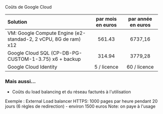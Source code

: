 Coûts de Google Cloud

| Solution |  par mois en euros | par année en euros |
|:-|:-:|:-:|
| VM: Google Compute Engine (e2-standad-2, 2 vCPU, 8G de ram) x12 | 561.43 | 6737,16 |
| Google Cloud SQL (CP-DB-PG-CUSTOM-1-3.75) x6 + backup | 314.94 | 3779,28 |
| Google Cloud Identity | 5 / licence | 60 / licence |


### Mais aussi...

- Coûts du load balancing et du réseau facturés à l'utilisation

Exemple : External Load balancer HTTPS: 1000 pages par heure pendant 20 jours (6 règles de redirection) 
    - environ 1500 euros <!-- .element: class="fragment fade-in fonce" -->
Note: on paye à l'usage
	

